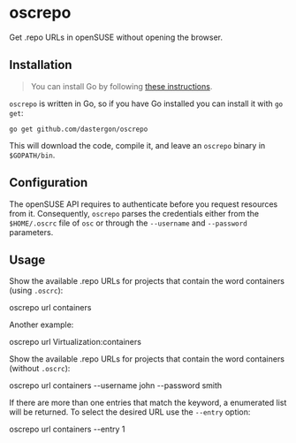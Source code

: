 # oscrepo
Get .repo URLs in openSUSE without opening the browser.

## Installation

> You can install Go by following [these instructions](https://golang.org/doc/install).

`oscrepo` is written in Go, so if you have Go installed you can install it with `go get`:

    go get github.com/dastergon/oscrepo


This will download the code, compile it, and leave an `oscrepo` binary in `$GOPATH/bin`.

## Configuration

The openSUSE API requires to authenticate before you request resources from it.
Consequently, `oscrepo` parses the credentials either from the `$HOME/.oscrc` file of `osc` or through 
the `--username` and `--password` parameters.

## Usage

Show the available .repo URLs for projects that contain the word containers (using `.oscrc`):

  oscrepo url containers 

Another example:

  oscrepo url Virtualization:containers
  
Show the available .repo URLs for projects that contain the word containers (without `.oscrc`):

  oscrepo url containers --username john --password smith
  
If there are more than one entries that match the keyword, a enumerated list will be returned.
To select the desired URL use the `--entry` option:

  oscrepo url containers --entry 1
  
